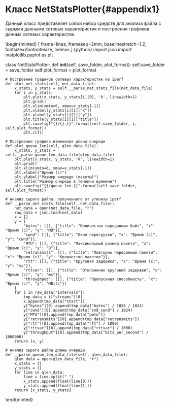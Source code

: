 # Класс NetStatsPlotter{#appendix1}

Данный класс представляет собой набор средств для анализа файла с сырыми данными сетевых характеристик и построения графиков данных сетевых характеристик. 

\begin{minted}
[
frame=lines,
framesep=2mm,
baselinestretch=1.2,
fontsize=\footnotesize,
linenos
]
{python}
import json
import matplotlib.pyplot as plt

class NetStatsPlotter:
    def __init__(self, save_folder, plot_format):
        self.save_folder = save_folder
        self.plot_format = plot_format

    # Построение графиков сетевых характеристик из iperf
    def plot_net_stats(self, net_data_file):
        x_stats, y_stats = self.__parse_net_stats_file(net_data_file)
        for i in y_stats:
            plt.plot(x_stats, y_stats[i][0], 'k', linewidth=1)
            plt.grid()
            plt.xlim(xmin=0, xmax=x_stats[-1])
            plt.xlabel(y_stats[i][1]["x"])
            plt.ylabel(y_stats[i][1]["y"])
            plt.title(y_stats[i][1]["title"])
            plt.savefig("{}/{}.{}".format(self.save_folder, i, self.plot_format))
            plt.clf()

    # Построение графика изменения длины очереди
    def plot_queue_len(self, qlen_data_file):
        x_stats, y_stats = self.__parse_queue_len_data_file(qlen_data_file)
        plt.plot(x_stats, y_stats, 'k', linewidth=1)
        plt.grid()
        plt.xlim(xmin=0, xmax=x_stats[-1])
        plt.xlabel("Время (с)")
        plt.ylabel("Размер очереди (пакеты)")
        plt.title("Размер очереди в течении времени")
        plt.savefig("{}/queue_len.{}".format(self.save_folder, self.plot_format))

    # Анализ сырого файла, полученного от утилиты iperf
    def __parse_net_stats_file(self, net_data_file):
        net_data = open(net_data_file, "r")
        raw_data = json.load(net_data)
        x = []
        y = {
            "bytes": [[], {"title": "Количество переданных байт", "x": "Время (с)", "y": "MB"}],
            "cwnd": [[], {"title": "Окно перегрузки", "x": "Время (с)", "y": "cwnd"}],
            "MTU": [[], {"title": "Максимальный размер пакета", "x": "Время (с)", "y": "B"}],
            "retransmits": [[], {"title": "Повторно переданные пакеты", "x": "Время (с)", "y": "Количество пакетов"}],
            "rtt": [[], {"title": "Круговая задержка", "x": "Время (с)", "y": "ms"}],
            "rttvar": [[], {"title": "Отклонение круговой задержки", "x": "Время (с)", "y": "ms"}],
            "throughput": [[], {"title": "Пропускная способность", "x": "Время (с)", "y": "MBits"}]
        }
        for i in raw_data["intervals"]:
            tmp_data = i["streams"][0]
            x.append(tmp_data["start"])
            y["bytes"][0].append(tmp_data["bytes"] / 1024 / 1024)
            y["cwnd"][0].append(tmp_data["snd_cwnd"] / 1024)
            y["MTU"][0].append(tmp_data["pmtu"])
            y["retransmits"][0].append(tmp_data["retransmits"])
            y["rtt"][0].append(tmp_data["rtt"] / 1000)
            y["rttvar"][0].append(tmp_data["rttvar"] / 1000)
            y["throughput"][0].append(tmp_data["bits_per_second"] / 1000000)
        return [x, y]

    # Анализ сырого файла длины очереди
    def __parse_queue_len_data_file(self, qlen_data_file):
        qlen_data = open(qlen_data_file, "r")
        x_stats = []
        y_stats = []
        for line in qlen_data:
            line = line.split(" ")
            x_stats.append(float(line[0]))
            y_stats.append(float(line[1]))
        return [x_stats, y_stats]
\end{minted}


